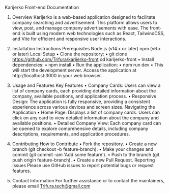   Karijerko Front-end Documentation
1. Overview
  Karijerko is a web-based application designed to facilitate company searching and advertisement. This platform allows users to view, post, and manage company advertisements with ease.   The front-end is built using modern web technologies such as React, TailwindCSS, and Vite for efficient and responsive user interactions.

2. Installation Instructions
  Prerequisites
  Node.js (v14.x or later)
  npm (v6.x or later)
  Local Setup
  •	Clone the repository:
  •	git clone https://github.com/Trifura/karijerko-front
  cd karijerko-front
  •	Install dependencies:
  •	npm install
  •	Run the application:
  •	npm run dev
  •	This will start the development server. Access the application at http://localhost:3000 in your web browser.

3. Usage and Features
  Key Features
    •	Company Cards: Users can view a list of company cards, each providing detailed information about the company, available positions, and   application process.
    •	Responsive Design: The application is fully responsive, providing a consistent experience across various devices and screen sizes.
  Navigating the Application
    •	Home Page: Displays a list of company cards. Users can click on any card to view detailed information about the company and available   positions. 
    •	Detailed Company View: Each company card can be opened to explore comprehensive details, including company descriptions, requirements,   and application procedures.

4. Contributing
  How to Contribute
  •	Fork the repository.
  •	Create a new branch (git checkout -b feature-branch).
  •	Make your changes and commit (git commit -am 'Add some feature').
  •	Push to the branch (git push origin feature-branch).
  •	Create a new Pull Request.
  Reporting Issues
  Please use GitHub issues to report potential bugs or request features.
8. Contact Information
  For further assistance or to contact the maintainers, please email Trifura.tech@gmail.com
